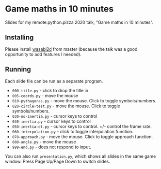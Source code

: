 # Game maths in 10 minutes

Slides for my remote.python.pizza 2020 talk, "Game maths in 10 minutes".


## Installing

Please install [wasabi2d](https://github.com/lormauve/wasabi2d/) from master (because the talk was a good opportunity to add features I needed).


## Running

Each slide file can be run as a separate program.

* `000-title.py` - click to drop the title in
* `005-coords.py` - move the mouse
* `010-pythagoras.py` - move the mouse. Click to toggle symbols/numbers.
* `020-circle-test.py` - move the mouse. Click to toggle symbols/numbers.
* `030-no-inertia.py` - cursor keys to control
* `040-inertia.py` - cursor keys to control
* `050-inertia-dt.py` - cursor keys to control. +/- control the frame rate.
* `060-interpolation.py` - click to toggle interpolation function.
* `070-approach.py` - move the mouse. Click to toggle approach function.
* `080-angle.py` - move the mouse
* `999-end.py` - does not respond to input.

You can also run `presentation.py`, which shows all slides in the same game window. Press Page Up/Page Down to switch slides.
